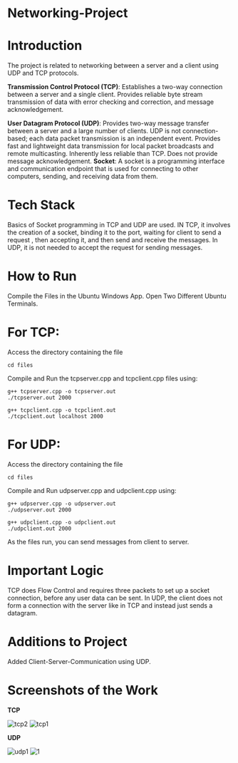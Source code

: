 # Networking-Project


# Introduction
The project is related to networking between a server and a client using UDP and TCP protocols.

**Transmission Control Protocol (TCP)**: Establishes a two-way connection between a server and a single client. Provides reliable byte stream transmission of data with error checking and correction, and message acknowledgement.

**User Datagram Protocol (UDP)**: Provides two-way message transfer between a server and a large number of clients. UDP is not connection-based; each data packet transmission is an independent event. Provides fast and lightweight data transmission for local packet broadcasts and remote multicasting. Inherently less reliable than TCP. Does not provide message acknowledgement.
**Socket**: A socket is a programming interface and communication endpoint that is used for connecting to other computers, sending, and receiving data from them.

# Tech Stack
Basics of Socket programming in TCP and UDP are used. 
IN TCP, it involves the creation of a socket, binding it to the port, waiting for client to send a request , then accepting it, and then send and receive the messages. 
In UDP, it is not needed to accept the request for sending messages.

# How to Run
Compile the Files in the Ubuntu Windows App. Open Two Different Ubuntu Terminals.

# For TCP:
Access the directory containing the file
```
cd files
```

Compile and Run the tcpserver.cpp and tcpclient.cpp files using:

```
g++ tcpserver.cpp -o tcpserver.out
./tcpserver.out 2000
```
```
g++ tcpclient.cpp -o tcpclient.out
./tcpclient.out localhost 2000
```

# For UDP: 
Access the directory containing the file
```
cd files
```
Compile and Run udpserver.cpp and udpclient.cpp using:

```
g++ udpserver.cpp -o udpserver.out
./udpserver.out 2000
```
```
g++ udpclient.cpp -o udpclient.out
./udpclient.out 2000
```


As the files run, you can send messages from client to server.


# Important Logic
TCP does Flow Control and requires three packets to set up a socket connection, before any user data can be sent. In UDP, the client does not form a connection with the server like in TCP and instead just sends a datagram.

# Additions to Project
Added Client-Server-Communication using UDP.

# Screenshots of the Work

**TCP**

![tcp2](https://user-images.githubusercontent.com/52610977/123784588-3a33ea00-d8f5-11eb-98bd-1fe3ec281ba2.png)
![tcp1](https://user-images.githubusercontent.com/52610977/123784652-46b84280-d8f5-11eb-94c5-6e674e6714e7.png)

**UDP**

![udp1](https://user-images.githubusercontent.com/52610977/123792897-c3035380-d8fe-11eb-9c08-e00dc98a07a5.png)
![1](https://user-images.githubusercontent.com/52610977/123792917-c991cb00-d8fe-11eb-8c6d-29dcc5944136.png)

